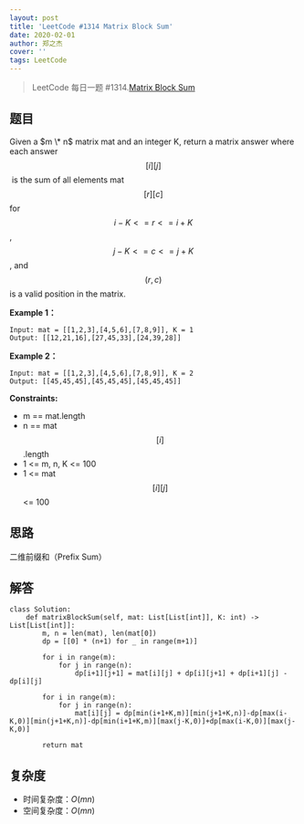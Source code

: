 ```yaml
---
layout: post
title: 'LeetCode #1314 Matrix Block Sum'
date: 2020-02-01
author: 郑之杰
cover: ''
tags: LeetCode
---
```


> LeetCode 每日一题 #1314.[Matrix Block Sum](https://leetcode-cn.com/problems/matrix-block-sum/)

## 题目
Given a $m \* n$ matrix mat and an integer K, return a matrix answer where each answer$$[i][j]$$ is the sum of all elements mat$$[r][c]$$ for $$i - K <= r <= i + K$$,$$ j - K <= c <= j + K$$, and $$(r, c)$$ is a valid position in the matrix.


**Example 1：**
```
Input: mat = [[1,2,3],[4,5,6],[7,8,9]], K = 1
Output: [[12,21,16],[27,45,33],[24,39,28]]
```

**Example 2：**
```
Input: mat = [[1,2,3],[4,5,6],[7,8,9]], K = 2
Output: [[45,45,45],[45,45,45],[45,45,45]]
```

**Constraints:**
- m == mat.length
- n == mat$$[i]$$.length
- 1 <= m, n, K <= 100
- 1 <= mat$$[i][j]$$ <= 100

## 思路
二维前缀和（Prefix Sum）


## 解答
```
class Solution:
    def matrixBlockSum(self, mat: List[List[int]], K: int) -> List[List[int]]:
        m, n = len(mat), len(mat[0])
        dp = [[0] * (n+1) for _ in range(m+1)]
        
        for i in range(m):
            for j in range(n):
                dp[i+1][j+1] = mat[i][j] + dp[i][j+1] + dp[i+1][j] - dp[i][j]

        for i in range(m):
            for j in range(n):
                mat[i][j] = dp[min(i+1+K,m)][min(j+1+K,n)]-dp[max(i-K,0)][min(j+1+K,n)]-dp[min(i+1+K,m)][max(j-K,0)]+dp[max(i-K,0)][max(j-K,0)]
        
        return mat
```

## 复杂度
- 时间复杂度：$O(mn)$
- 空间复杂度：$O(mn)$